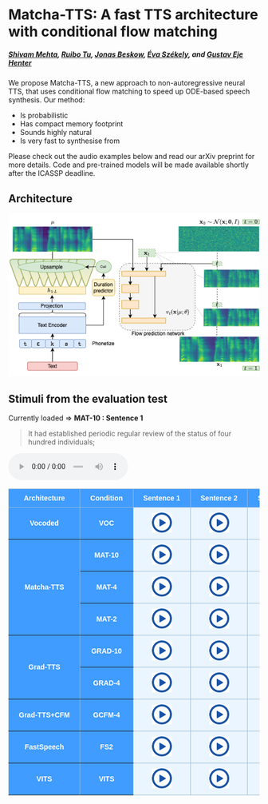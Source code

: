 # Matcha-TTS: A fast TTS architecture with conditional flow matching

<head>
  <link rel="icon" type="image/x-icon" href="favicon.ico">
  <meta name="msapplication-TileColor" content="#da532c">
  <meta charset="UTF-8">
  <meta name="theme-color" content="#ffffff">
  <meta property="og:title" content="Matcha-TTS: A fast TTS architecture with conditional flow matching" />
  <meta name="og:description" content="We propose Matcha-TTS, a new approach to non-autoregressive neural TTS, that uses conditional flow matching to speed up ODE-based speech synthesis. Our method is probabilistic, has compact memory footprint, sounds highly natural, is very fast to synthesise from">
  <meta property="og:image" content="images/architecture.png" />
  <meta property="twitter:image" content="images/architecture.png" />
  <meta property="og:type" content="website" />
  <meta property="og:site_name" content="Matcha-TTS" />
  <meta name="twitter:card" content="images/architecture.png" />
  <meta name="viewport" content="width=device-width, initial-scale=1.0">
  <meta name="keywords" content="tts, text to speech, probabilistic machine learning, diffusion models, conditional flow matching, generative modelling, machine learning, deep learning, speech synthesis, research, phd">
  <meta name="description" content="We propose Matcha-TTS, a new approach to non-autoregressive neural TTS, that uses conditional flow matching to speed up ODE-based speech synthesis. Our method is probabilistic, has compact memory footprint, sounds highly natural, is very fast to synthesise from." />
</head>

##### [Shivam Mehta][shivam_profile], [Ruibo Tu][ruibo_profile], [Jonas Beskow][jonas_profile], [Éva Székely][eva_profile], and [Gustav Eje Henter][gustav_profile]

We propose Matcha-TTS, a new approach to non-autoregressive neural TTS, that uses conditional flow matching to speed up ODE-based speech synthesis. Our method:

- Is probabilistic
- Has compact memory footprint
- Sounds highly natural
- Is very fast to synthesise from

Please check out the audio examples below and read our arXiv preprint for more details.
Code and pre-trained models will be made available shortly after the ICASSP deadline.

[shivam_profile]: https://www.kth.se/profile/smehta
[ruibo_profile]: https://www.kth.se/profile/ruibo
[jonas_profile]: https://www.kth.se/profile/beskow
[eva_profile]: https://www.kth.se/profile/szekely
[gustav_profile]: https://people.kth.se/~ghe/
[this_page]: https://shivammehta25.github.io/Diff-TTSG/

<style type="text/css">
    .tg {
    border-collapse: collapse;
    border-color: #9ABAD9;
    border-spacing: 0;
  }

  .tg td {
    background-color: #EBF5FF;
    border-color: #9ABAD9;
    border-style: solid;
    border-width: 1px;
    color: #444;
    font-family: Arial, sans-serif;
    font-size: 14px;
    overflow: hidden;
    padding: 10px 20px;
    word-break: normal;
    font-weight: bold;
    vertical-align: middle;
    text-align: center;
    white-space: nowrap;
  }

  .tg th {
    background-color: #409cff;
    border-color: #9ABAD9;
    border-style: solid;
    border-width: 1px;
    color: #fff;
    font-family: Arial, sans-serif;
    font-size: 14px;
    font-weight: normal;
    overflow: hidden;
    padding: 10px 20px;
    word-break: normal;
    font-weight: bold;
    vertical-align: middle;
    text-align: center;
    white-space: nowrap;
    margin: auto;
  }

  .tg .tg-0pky {
    border-color: inherit;
    text-align: center;
    vertical-align: top,
  }

  .tg .tg-fymr {
    border-color: inherit;
    font-weight: bold;
    text-align: center;
    vertical-align: top
  }
  .slider {
  -webkit-appearance: none;
  width: 75%;
  height: 15px;
  border-radius: 5px;
  background: #d3d3d3;
  outline: none;
  opacity: 0.7;
  -webkit-transition: .2s;
  transition: opacity .2s;
}

.slider::-webkit-slider-thumb {
  -webkit-appearance: none;
  appearance: none;
  width: 25px;
  height: 25px;
  border-radius: 50%;
  background: #409cff;
  cursor: pointer;
}

.slider::-moz-range-thumb {
  width: 25px;
  height: 25px;
  border-radius: 50%;
  background: #409cff;
  cursor: pointer;
}

audio {
    width: 240px;
}

/* CSS */
.button-12 {
  display: flex;
  flex-direction: column;
  align-items: center;
  padding: 10px 54px;
  font-family: -apple-system, BlinkMacSystemFont, 'Roboto', sans-serif;
  font-weight: bold;
  border-radius: 6px;
  border: none;

  background: #6E6D70;
  box-shadow: 0px 0.5px 1px rgba(0, 0, 0, 0.1), inset 0px 0.5px 0.5px rgba(255, 255, 255, 0.5), 0px 0px 0px 0.5px rgba(0, 0, 0, 0.12);
  color: #DFDEDF;
  user-select: none;
  -webkit-user-select: none;
  touch-action: manipulation;
}

.button-12:focus {
  box-shadow: inset 0px 0.8px 0px -0.25px rgba(255, 255, 255, 0.2), 0px 0.5px 1px rgba(0, 0, 0, 0.1), 0px 0px 0px 3.5px rgba(58, 108, 217, 0.5);
  outline: 0;
}

video {
  margin: 1em;
}


</style>

<script src="transcripts.js"></script>

## Architecture

<img src="images/architecture.png" alt="Architecture of OverFlow" width="750"/>

<script>

transcript_listening_test = {
 1: "It had established periodic regular review of the status of four hundred individuals;",    //4
 2: "The narrative of these events is based largely on the recollections of the participants,", // 3
 3: "The jury did not believe him, and the verdict was for the defendants.",    //  7
 4: "One by one the huge uprights of black timber were fitted together,",        // 19
 5: "The position of this palmprint on the carton was parallel with the long axis of the box, and at right angles with the short axis;", //  23
 6: "The boy declared he saw no one, and accordingly passed through without paying the toll of a penny."    // 38
}

function play_audio(filename, audio_id,  condition_name, transcription){

    audio = document.getElementById(audio_id);
    audio_source = document.getElementById(audio_id + "-src");
    block_quote = document.getElementById(audio_id + "-transcript");
    stimulus_span = document.getElementById(audio_id + "-span");

    audio.pause();
    audio_source.src = filename;
    block_quote.innerHTML = transcription;
    stimulus_span.innerHTML = condition_name;
    audio.load();
    audio.play();
}

</script>

## Stimuli from the evaluation test

Currently loaded => <span id="stimuli-from-listening-test-span" style="font-weight: bold;"> MAT-10 : Sentence 1</span>

<blockquote>
  <p id="stimuli-from-listening-test-transcript">
    It had established periodic regular review of the status of four hundred individuals; 
  </p>
</blockquote>

<audio id="stimuli-from-listening-test" controls>
  <source id="stimuli-from-listening-test-src" src="stimuli/sample_from_test/MAT-10_1.wav" type="audio/wav">
</audio>

<table class="tg">
  <thead>
    <tr>
      <th class="tg-0pky">Architecture</th>
      <th class="tg-0pky">Condition</th>
      <th class="tg-0pky">Sentence 1</th>
      <th class="tg-0pky">Sentence 2</th>
      <th class="tg-0pky">Sentence 3</th>
      <th class="tg-0pky">Sentence 4</th>
      <th class="tg-0pky">Sentence 5</th>
      <th class="tg-0pky">Sentence 6</th>
    </tr>
  </thead>
  <tbody>
    <tr>
        <th class="tg-0pky">Vocoded</th>
        <th class="tg-0pky">VOC</th>
        <td> <img src="images/play_button.png" height=40 style="cursor: pointer;" onclick="play_audio('stimuli/sample_from_test/VOC_1.wav', 'stimuli-from-listening-test', 'VOC : Sentence 1', transcript_listening_test[1])"/> </td>
        <td> <img src="images/play_button.png" height=40 style="cursor: pointer;" onclick="play_audio('stimuli/sample_from_test/VOC_2.wav', 'stimuli-from-listening-test', 'VOC : Sentence 2', transcript_listening_test[2])"/> </td>
        <td> <img src="images/play_button.png" height=40 style="cursor: pointer;" onclick="play_audio('stimuli/sample_from_test/VOC_3.wav', 'stimuli-from-listening-test', 'VOC : Sentence 3', transcript_listening_test[3])"/> </td>
        <td> <img src="images/play_button.png" height=40 style="cursor: pointer;" onclick="play_audio('stimuli/sample_from_test/VOC_4.wav', 'stimuli-from-listening-test', 'VOC : Sentence 4', transcript_listening_test[4])"/> </td>
        <td> <img src="images/play_button.png" height=40 style="cursor: pointer;" onclick="play_audio('stimuli/sample_from_test/VOC_5.wav', 'stimuli-from-listening-test', 'VOC : Sentence 5', transcript_listening_test[5])"/> </td>
        <td> <img src="images/play_button.png" height=40 style="cursor: pointer;" onclick="play_audio('stimuli/sample_from_test/VOC_6.wav', 'stimuli-from-listening-test', 'VOC : Sentence 6', transcript_listening_test[6])"/> </td>    
    </tr>
    <tr>
        <th class="tg-0pky" rowspan="3">Matcha-TTS</th>
        <th class="tg-0pky">MAT-10</th>
        <td> <img src="images/play_button.png" height=40 style="cursor: pointer;" onclick="play_audio('stimuli/sample_from_test/MAT-10_1.wav', 'stimuli-from-listening-test', 'MAT-10 : Sentence 1', transcript_listening_test[1])"/> </td> 
        <td> <img src="images/play_button.png" height=40 style="cursor: pointer;" onclick="play_audio('stimuli/sample_from_test/MAT-10_2.wav', 'stimuli-from-listening-test', 'MAT-10 : Sentence 2', transcript_listening_test[2])"/> </td> 
        <td> <img src="images/play_button.png" height=40 style="cursor: pointer;" onclick="play_audio('stimuli/sample_from_test/MAT-10_3.wav', 'stimuli-from-listening-test', 'MAT-10 : Sentence 3', transcript_listening_test[3])"/> </td> 
        <td> <img src="images/play_button.png" height=40 style="cursor: pointer;" onclick="play_audio('stimuli/sample_from_test/MAT-10_4.wav', 'stimuli-from-listening-test', 'MAT-10 : Sentence 4', transcript_listening_test[4])"/> </td> 
        <td> <img src="images/play_button.png" height=40 style="cursor: pointer;" onclick="play_audio('stimuli/sample_from_test/MAT-10_5.wav', 'stimuli-from-listening-test', 'MAT-10 : Sentence 5', transcript_listening_test[5])"/> </td> 
        <td> <img src="images/play_button.png" height=40 style="cursor: pointer;" onclick="play_audio('stimuli/sample_from_test/MAT-10_6.wav', 'stimuli-from-listening-test', 'MAT-10 : Sentence 6', transcript_listening_test[6])"/> </td> 
    </tr>
    <tr>
        <th class="tg-0pky">MAT-4</th>
        <td> <img src="images/play_button.png" height=40 style="cursor: pointer;" onclick="play_audio('stimuli/sample_from_test/MAT-4_1.wav', 'stimuli-from-listening-test', 'MAT-4 : Sentence 1', transcript_listening_test[1])"/> </td> 
        <td> <img src="images/play_button.png" height=40 style="cursor: pointer;" onclick="play_audio('stimuli/sample_from_test/MAT-4_2.wav', 'stimuli-from-listening-test', 'MAT-4 : Sentence 2', transcript_listening_test[2])"/> </td> 
        <td> <img src="images/play_button.png" height=40 style="cursor: pointer;" onclick="play_audio('stimuli/sample_from_test/MAT-4_3.wav', 'stimuli-from-listening-test', 'MAT-4 : Sentence 3', transcript_listening_test[3])"/> </td> 
        <td> <img src="images/play_button.png" height=40 style="cursor: pointer;" onclick="play_audio('stimuli/sample_from_test/MAT-4_4.wav', 'stimuli-from-listening-test', 'MAT-4 : Sentence 4', transcript_listening_test[4])"/> </td> 
        <td> <img src="images/play_button.png" height=40 style="cursor: pointer;" onclick="play_audio('stimuli/sample_from_test/MAT-4_5.wav', 'stimuli-from-listening-test', 'MAT-4 : Sentence 5', transcript_listening_test[5])"/> </td> 
        <td> <img src="images/play_button.png" height=40 style="cursor: pointer;" onclick="play_audio('stimuli/sample_from_test/MAT-4_6.wav', 'stimuli-from-listening-test', 'MAT-4 : Sentence 6', transcript_listening_test[6])"/> </td>        
    </tr>
    <tr>
        <th class="tg-0pky">MAT-2</th>
        <td> <img src="images/play_button.png" height=40 style="cursor: pointer;" onclick="play_audio('stimuli/sample_from_test/MAT-2_1.wav', 'stimuli-from-listening-test', 'MAT-2 : Sentence 1', transcript_listening_test[1])"/> </td> 
        <td> <img src="images/play_button.png" height=40 style="cursor: pointer;" onclick="play_audio('stimuli/sample_from_test/MAT-2_2.wav', 'stimuli-from-listening-test', 'MAT-2 : Sentence 2', transcript_listening_test[2])"/> </td> 
        <td> <img src="images/play_button.png" height=40 style="cursor: pointer;" onclick="play_audio('stimuli/sample_from_test/MAT-2_3.wav', 'stimuli-from-listening-test', 'MAT-2 : Sentence 3', transcript_listening_test[3])"/> </td> 
        <td> <img src="images/play_button.png" height=40 style="cursor: pointer;" onclick="play_audio('stimuli/sample_from_test/MAT-2_4.wav', 'stimuli-from-listening-test', 'MAT-2 : Sentence 4', transcript_listening_test[4])"/> </td> 
        <td> <img src="images/play_button.png" height=40 style="cursor: pointer;" onclick="play_audio('stimuli/sample_from_test/MAT-2_5.wav', 'stimuli-from-listening-test', 'MAT-2 : Sentence 5', transcript_listening_test[5])"/> </td> 
        <td> <img src="images/play_button.png" height=40 style="cursor: pointer;" onclick="play_audio('stimuli/sample_from_test/MAT-2_6.wav', 'stimuli-from-listening-test', 'MAT-2 : Sentence 6', transcript_listening_test[6])"/> </td>       
    </tr>
    <tr>
        <th class="tg-0pky" rowspan="2">Grad-TTS</th>
        <th class="tg-0pky">GRAD-10</th>
        <td> <img src="images/play_button.png" height=40 style="cursor: pointer;" onclick="play_audio('stimuli/sample_from_test/GRAD-10_1.wav', 'stimuli-from-listening-test', 'GRAD-10 : Sentence 1', transcript_listening_test[1])"/> </td> 
        <td> <img src="images/play_button.png" height=40 style="cursor: pointer;" onclick="play_audio('stimuli/sample_from_test/GRAD-10_2.wav', 'stimuli-from-listening-test', 'GRAD-10 : Sentence 2', transcript_listening_test[2])"/> </td> 
        <td> <img src="images/play_button.png" height=40 style="cursor: pointer;" onclick="play_audio('stimuli/sample_from_test/GRAD-10_3.wav', 'stimuli-from-listening-test', 'GRAD-10 : Sentence 3', transcript_listening_test[3])"/> </td> 
        <td> <img src="images/play_button.png" height=40 style="cursor: pointer;" onclick="play_audio('stimuli/sample_from_test/GRAD-10_4.wav', 'stimuli-from-listening-test', 'GRAD-10 : Sentence 4', transcript_listening_test[4])"/> </td> 
        <td> <img src="images/play_button.png" height=40 style="cursor: pointer;" onclick="play_audio('stimuli/sample_from_test/GRAD-10_5.wav', 'stimuli-from-listening-test', 'GRAD-10 : Sentence 5', transcript_listening_test[5])"/> </td> 
        <td> <img src="images/play_button.png" height=40 style="cursor: pointer;" onclick="play_audio('stimuli/sample_from_test/GRAD-10_6.wav', 'stimuli-from-listening-test', 'GRAD-10 : Sentence 6', transcript_listening_test[6])"/> </td>       
    </tr>
    <tr>
        <th class="tg-0pky">GRAD-4</th>
        <td> <img src="images/play_button.png" height=40 style="cursor: pointer;" onclick="play_audio('stimuli/sample_from_test/GRAD-4_1.wav', 'stimuli-from-listening-test', 'GRAD-4 : Sentence 1', transcript_listening_test[1])"/> </td> 
        <td> <img src="images/play_button.png" height=40 style="cursor: pointer;" onclick="play_audio('stimuli/sample_from_test/GRAD-4_2.wav', 'stimuli-from-listening-test', 'GRAD-4 : Sentence 2', transcript_listening_test[2])"/> </td> 
        <td> <img src="images/play_button.png" height=40 style="cursor: pointer;" onclick="play_audio('stimuli/sample_from_test/GRAD-4_3.wav', 'stimuli-from-listening-test', 'GRAD-4 : Sentence 3', transcript_listening_test[3])"/> </td> 
        <td> <img src="images/play_button.png" height=40 style="cursor: pointer;" onclick="play_audio('stimuli/sample_from_test/GRAD-4_4.wav', 'stimuli-from-listening-test', 'GRAD-4 : Sentence 4', transcript_listening_test[4])"/> </td> 
        <td> <img src="images/play_button.png" height=40 style="cursor: pointer;" onclick="play_audio('stimuli/sample_from_test/GRAD-4_5.wav', 'stimuli-from-listening-test', 'GRAD-4 : Sentence 5', transcript_listening_test[5])"/> </td> 
        <td> <img src="images/play_button.png" height=40 style="cursor: pointer;" onclick="play_audio('stimuli/sample_from_test/GRAD-4_6.wav', 'stimuli-from-listening-test', 'GRAD-4 : Sentence 6', transcript_listening_test[6])"/> </td>       
    </tr>
    <tr>
        <th class="tg-0pky">Grad-TTS+CFM</th>
        <th class="tg-0pky">GCFM-4</th>
        <td> <img src="images/play_button.png" height=40 style="cursor: pointer;" onclick="play_audio('stimuli/sample_from_test/GCFM-4_1.wav', 'stimuli-from-listening-test', 'GCFM-4 : Sentence 1', transcript_listening_test[1])"/> </td> 
        <td> <img src="images/play_button.png" height=40 style="cursor: pointer;" onclick="play_audio('stimuli/sample_from_test/GCFM-4_2.wav', 'stimuli-from-listening-test', 'GCFM-4 : Sentence 2', transcript_listening_test[2])"/> </td> 
        <td> <img src="images/play_button.png" height=40 style="cursor: pointer;" onclick="play_audio('stimuli/sample_from_test/GCFM-4_3.wav', 'stimuli-from-listening-test', 'GCFM-4 : Sentence 3', transcript_listening_test[3])"/> </td> 
        <td> <img src="images/play_button.png" height=40 style="cursor: pointer;" onclick="play_audio('stimuli/sample_from_test/GCFM-4_4.wav', 'stimuli-from-listening-test', 'GCFM-4 : Sentence 4', transcript_listening_test[4])"/> </td> 
        <td> <img src="images/play_button.png" height=40 style="cursor: pointer;" onclick="play_audio('stimuli/sample_from_test/GCFM-4_5.wav', 'stimuli-from-listening-test', 'GCFM-4 : Sentence 5', transcript_listening_test[5])"/> </td> 
        <td> <img src="images/play_button.png" height=40 style="cursor: pointer;" onclick="play_audio('stimuli/sample_from_test/GCFM-4_6.wav', 'stimuli-from-listening-test', 'GCFM-4 : Sentence 6', transcript_listening_test[6])"/> </td>       
    </tr>
    <tr>
        <th class="tg-0pky">FastSpeech</th>
        <th class="tg-0pky">FS2</th>
        <td> <img src="images/play_button.png" height=40 style="cursor: pointer;" onclick="play_audio('stimuli/sample_from_test/FS2_1.wav', 'stimuli-from-listening-test', 'FS2 : Sentence 1', transcript_listening_test[1])"/> </td> 
        <td> <img src="images/play_button.png" height=40 style="cursor: pointer;" onclick="play_audio('stimuli/sample_from_test/FS2_2.wav', 'stimuli-from-listening-test', 'FS2 : Sentence 2', transcript_listening_test[2])"/> </td> 
        <td> <img src="images/play_button.png" height=40 style="cursor: pointer;" onclick="play_audio('stimuli/sample_from_test/FS2_3.wav', 'stimuli-from-listening-test', 'FS2 : Sentence 3', transcript_listening_test[3])"/> </td> 
        <td> <img src="images/play_button.png" height=40 style="cursor: pointer;" onclick="play_audio('stimuli/sample_from_test/FS2_4.wav', 'stimuli-from-listening-test', 'FS2 : Sentence 4', transcript_listening_test[4])"/> </td> 
        <td> <img src="images/play_button.png" height=40 style="cursor: pointer;" onclick="play_audio('stimuli/sample_from_test/FS2_5.wav', 'stimuli-from-listening-test', 'FS2 : Sentence 5', transcript_listening_test[5])"/> </td> 
        <td> <img src="images/play_button.png" height=40 style="cursor: pointer;" onclick="play_audio('stimuli/sample_from_test/FS2_6.wav', 'stimuli-from-listening-test', 'FS2 : Sentence 6', transcript_listening_test[6])"/> </td>       
    </tr>
    <tr>
        <th class="tg-0pky">VITS</th>
        <th class="tg-0pky">VITS</th>
        <td> <img src="images/play_button.png" height=40 style="cursor: pointer;" onclick="play_audio('stimuli/sample_from_test/VITS_1.wav', 'stimuli-from-listening-test', 'VITS : Sentence 1', transcript_listening_test[1])"/> </td> 
        <td> <img src="images/play_button.png" height=40 style="cursor: pointer;" onclick="play_audio('stimuli/sample_from_test/VITS_2.wav', 'stimuli-from-listening-test', 'VITS : Sentence 2', transcript_listening_test[2])"/> </td> 
        <td> <img src="images/play_button.png" height=40 style="cursor: pointer;" onclick="play_audio('stimuli/sample_from_test/VITS_3.wav', 'stimuli-from-listening-test', 'VITS : Sentence 3', transcript_listening_test[3])"/> </td> 
        <td> <img src="images/play_button.png" height=40 style="cursor: pointer;" onclick="play_audio('stimuli/sample_from_test/VITS_4.wav', 'stimuli-from-listening-test', 'VITS : Sentence 4', transcript_listening_test[4])"/> </td> 
        <td> <img src="images/play_button.png" height=40 style="cursor: pointer;" onclick="play_audio('stimuli/sample_from_test/VITS_5.wav', 'stimuli-from-listening-test', 'VITS : Sentence 5', transcript_listening_test[5])"/> </td> 
        <td> <img src="images/play_button.png" height=40 style="cursor: pointer;" onclick="play_audio('stimuli/sample_from_test/VITS_6.wav', 'stimuli-from-listening-test', 'VITS : Sentence 6', transcript_listening_test[6])"/> </td>       
    </tr>
  </tbody>
</table>

<!--
[![Hits](https://hits.seeyoufarm.com/api/count/incr/badge.svg?url=https%3A%2F%2Fshivammehta25.github.io%2FDiff-TTSG&count_bg=%23409CFF&title_bg=%23555555&icon=&icon_color=%23E7E7E7&title=hits&edge_flat=false)][this_page] -->
